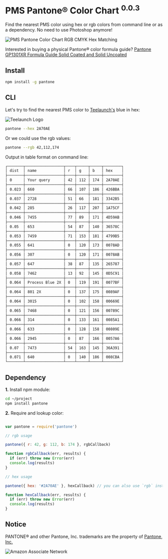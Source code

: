 
# PMS Pantone® Color Chart <sup>0.0.3</sup>

Find the nearest PMS color using hex or rgb colors from command line or as a dependency.  No need to use Photoshop anymore!

![PMS Pantone Color Chart RGB CMYK Hex Matching](https://d33304ifi1rp4s.cloudfront.net/img/pms-pantone-color-chart-matching.png "PMS Pantone Color Chart RGB CMYK Hex Matching")

Interested in buying a physical Pantone® color formula guide?
[Pantone GP1301XR Formula Guide Solid Coated and Solid Uncoated](http://www.amazon.com/gp/product/B007X7W3P8/ref=as_li_qf_sp_asin_tl?ie=UTF8&tag=aell-20&linkCode=as2&camp=1789&creative=9325&creativeASIN=B007X7W3P8")

## Install

```bash
npm install -g pantone
```


## CLI

Let's try to find the nearest PMS color to [Teelaunch's][2] blue in hex:

![Teelaunch Logo](https://d33304ifi1rp4s.cloudfront.net/img/teelaunch-logo.png "Teelaunch Logo")

```bash
pantone --hex 2A70AE
```

Or we could use the rgb values:

```bash
pantone --rgb 42,112,174
```

Output in table format on command line:

```bash
┌───────┬─────────────────┬────┬─────┬─────┬────────┐
│ dist  │ name            │ r  │ g   │ b   │ hex    │
├───────┼─────────────────┼────┼─────┼─────┼────────┤
│ 0     │ Your query      │ 42 │ 112 │ 174 │ 2A70AE │
├───────┼─────────────────┼────┼─────┼─────┼────────┤
│ 0.023 │ 660             │ 66 │ 107 │ 186 │ 426BBA │
├───────┼─────────────────┼────┼─────┼─────┼────────┤
│ 0.037 │ 2728            │ 51 │ 66  │ 181 │ 3342B5 │
├───────┼─────────────────┼────┼─────┼─────┼────────┤
│ 0.042 │ 285             │ 26 │ 117 │ 207 │ 1A75CF │
├───────┼─────────────────┼────┼─────┼─────┼────────┤
│ 0.046 │ 7455            │ 77 │ 89  │ 171 │ 4D59AB │
├───────┼─────────────────┼────┼─────┼─────┼────────┤
│ 0.05  │ 653             │ 54 │ 87  │ 140 │ 36578C │
├───────┼─────────────────┼────┼─────┼─────┼────────┤
│ 0.053 │ 7459            │ 71 │ 153 │ 181 │ 4799B5 │
├───────┼─────────────────┼────┼─────┼─────┼────────┤
│ 0.055 │ 641             │ 0  │ 120 │ 173 │ 0078AD │
├───────┼─────────────────┼────┼─────┼─────┼────────┤
│ 0.056 │ 307             │ 0  │ 120 │ 171 │ 0078AB │
├───────┼─────────────────┼────┼─────┼─────┼────────┤
│ 0.057 │ 647             │ 38 │ 87  │ 135 │ 265787 │
├───────┼─────────────────┼────┼─────┼─────┼────────┤
│ 0.058 │ 7462            │ 13 │ 92  │ 145 │ 0D5C91 │
├───────┼─────────────────┼────┼─────┼─────┼────────┤
│ 0.064 │ Process Blue 2X │ 0  │ 119 │ 191 │ 0077BF │
├───────┼─────────────────┼────┼─────┼─────┼────────┤
│ 0.064 │ 801 2X          │ 0  │ 137 │ 175 │ 0089AF │
├───────┼─────────────────┼────┼─────┼─────┼────────┤
│ 0.064 │ 3015            │ 0  │ 102 │ 158 │ 00669E │
├───────┼─────────────────┼────┼─────┼─────┼────────┤
│ 0.065 │ 7468            │ 0  │ 121 │ 156 │ 00789C │
├───────┼─────────────────┼────┼─────┼─────┼────────┤
│ 0.066 │ 314             │ 0  │ 133 │ 161 │ 0085A1 │
├───────┼─────────────────┼────┼─────┼─────┼────────┤
│ 0.066 │ 633             │ 0  │ 128 │ 158 │ 00809E │
├───────┼─────────────────┼────┼─────┼─────┼────────┤
│ 0.066 │ 2945            │ 0  │ 87  │ 166 │ 0057A6 │
├───────┼─────────────────┼────┼─────┼─────┼────────┤
│ 0.07  │ 7473            │ 54 │ 163 │ 145 │ 36A391 │
├───────┼─────────────────┼────┼─────┼─────┼────────┤
│ 0.071 │ 640             │ 0  │ 140 │ 186 │ 008CBA │
└───────┴─────────────────┴────┴─────┴─────┴────────┘
```


## Dependency

**1.** Install npm module:

```bash
cd ~/project
npm install pantone
```

**2.** Require and lookup color:

```js

var pantone = require('pantone')

// rgb usage

pantone({ r: 42, g: 112, b: 174 }, rgbCallback)

function rgbCallback(err, results) {
  if (err) throw new Error(err)
  console.log(results)
}

// hex usage

pantone({ hex: '#2A70AE' }, hexCallback) // you can also use `rgb` instead of `hex`

function hexCallback(err, results) {
  if (err) throw new Error(err)
  console.log(results)
}
```


## Notice

PANTONE® and other Pantone, Inc. trademarks are the property of [Pantone, Inc.][1]

[1]: http://www.pantone.com/
[2]: https://teelaunch.com

![Amazon Associate Network](http://www.assoc-amazon.com/e/ir?t=aell-20&l=as2&o=1&a=B007X7W3P8 "")

